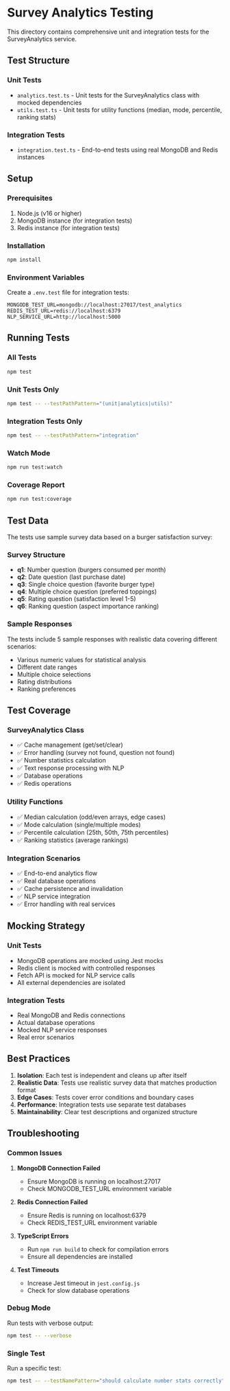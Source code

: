 # Survey Analytics Testing

This directory contains comprehensive unit and integration tests for the SurveyAnalytics service.

## Test Structure

### Unit Tests
- `analytics.test.ts` - Unit tests for the SurveyAnalytics class with mocked dependencies
- `utils.test.ts` - Unit tests for utility functions (median, mode, percentile, ranking stats)

### Integration Tests
- `integration.test.ts` - End-to-end tests using real MongoDB and Redis instances

## Setup

### Prerequisites
1. Node.js (v16 or higher)
2. MongoDB instance (for integration tests)
3. Redis instance (for integration tests)

### Installation
```bash
npm install
```

### Environment Variables
Create a `.env.test` file for integration tests:
```env
MONGODB_TEST_URL=mongodb://localhost:27017/test_analytics
REDIS_TEST_URL=redis://localhost:6379
NLP_SERVICE_URL=http://localhost:5000
```

## Running Tests

### All Tests
```bash
npm test
```

### Unit Tests Only
```bash
npm test -- --testPathPattern="(unit|analytics|utils)"
```

### Integration Tests Only
```bash
npm test -- --testPathPattern="integration"
```

### Watch Mode
```bash
npm run test:watch
```

### Coverage Report
```bash
npm run test:coverage
```

## Test Data

The tests use sample survey data based on a burger satisfaction survey:

### Survey Structure
- **q1**: Number question (burgers consumed per month)
- **q2**: Date question (last purchase date)
- **q3**: Single choice question (favorite burger type)
- **q4**: Multiple choice question (preferred toppings)
- **q5**: Rating question (satisfaction level 1-5)
- **q6**: Ranking question (aspect importance ranking)

### Sample Responses
The tests include 5 sample responses with realistic data covering different scenarios:
- Various numeric values for statistical analysis
- Different date ranges
- Multiple choice selections
- Rating distributions
- Ranking preferences

## Test Coverage

### SurveyAnalytics Class
- ✅ Cache management (get/set/clear)
- ✅ Error handling (survey not found, question not found)
- ✅ Number statistics calculation
- ✅ Text response processing with NLP
- ✅ Database operations
- ✅ Redis operations

### Utility Functions
- ✅ Median calculation (odd/even arrays, edge cases)
- ✅ Mode calculation (single/multiple modes)
- ✅ Percentile calculation (25th, 50th, 75th percentiles)
- ✅ Ranking statistics (average rankings)

### Integration Scenarios
- ✅ End-to-end analytics flow
- ✅ Real database operations
- ✅ Cache persistence and invalidation
- ✅ NLP service integration
- ✅ Error handling with real services

## Mocking Strategy

### Unit Tests
- MongoDB operations are mocked using Jest mocks
- Redis client is mocked with controlled responses
- Fetch API is mocked for NLP service calls
- All external dependencies are isolated

### Integration Tests
- Real MongoDB and Redis connections
- Actual database operations
- Mocked NLP service responses
- Real error scenarios

## Best Practices

1. **Isolation**: Each test is independent and cleans up after itself
2. **Realistic Data**: Tests use realistic survey data that matches production format
3. **Edge Cases**: Tests cover error conditions and boundary cases
4. **Performance**: Integration tests use separate test databases
5. **Maintainability**: Clear test descriptions and organized structure

## Troubleshooting

### Common Issues

1. **MongoDB Connection Failed**
   - Ensure MongoDB is running on localhost:27017
   - Check MONGODB_TEST_URL environment variable

2. **Redis Connection Failed**
   - Ensure Redis is running on localhost:6379
   - Check REDIS_TEST_URL environment variable

3. **TypeScript Errors**
   - Run `npm run build` to check for compilation errors
   - Ensure all dependencies are installed

4. **Test Timeouts**
   - Increase Jest timeout in `jest.config.js`
   - Check for slow database operations

### Debug Mode
Run tests with verbose output:
```bash
npm test -- --verbose
```

### Single Test
Run a specific test:
```bash
npm test -- --testNamePattern="should calculate number stats correctly"
``` 